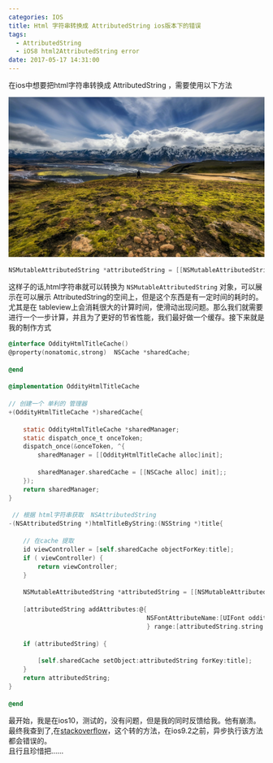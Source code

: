 ```yaml
---
categories: IOS
title: Html 字符串转换成 AttributedString ios版本下的错误
tags:
  - AttributedString
  - iOS8 html2AttributedString error
date: 2017-05-17 14:31:00
---
```


在ios中想要把html字符串转换成 AttributedString ，需要使用以下方法

![](/publicFiles/images/stock-photo/stock-photo-212192603.jpg "请勇敢地向黑夜里走去<br/><br/>虽然你没有什么成功的机会，虽然你刚上路便可能横死<br/><br/>但我依然祝福你，并诅咒你。——猫腻")

<!-- more -->

````objectivec
NSMutableAttributedString *attributedString = [[NSMutableAttributedString alloc] initWithData:[title dataUsingEncoding:NSUnicodeStringEncoding]  options:@{ NSDocumentTypeDocumentAttribute: NSHTMLTextDocumentType } documentAttributes:nil error:nil];
````

这样子的话,html字符串就可以转换为 `NSMutableAttributedString` 对象，可以展示在可以展示 AttributedString的空间上，但是这个东西是有一定时间的耗时的。      
尤其是在 tableview上会消耗很大的计算时间，使滑动出现问题。那么我们就需要进行一个一步计算，并且为了更好的节省性能，我们最好做一个缓存。接下来就是我的制作方式

````objectivec
@interface OddityHtmlTitleCache()
@property(nonatomic,strong)  NSCache *sharedCache;

@end

@implementation OddityHtmlTitleCache

// 创建一个 单利的 管理器
+(OddityHtmlTitleCache *)sharedCache{

    static OddityHtmlTitleCache *sharedManager;
    static dispatch_once_t onceToken;
    dispatch_once(&onceToken, ^{
        sharedManager = [[OddityHtmlTitleCache alloc]init];

        sharedManager.sharedCache = [[NSCache alloc] init];;
    });
    return sharedManager;
}

 // 根据 html字符串获取  NSAttributedString
-(NSAttributedString *)htmlTitleByString:(NSString *)title{

    // 在cache 提取
    id viewController = [self.sharedCache objectForKey:title];
    if ( viewController) {
        return viewController;
    }

    NSMutableAttributedString *attributedString = [[NSMutableAttributedString alloc] initWithData:[title dataUsingEncoding:NSUnicodeStringEncoding]  options:@{ NSDocumentTypeDocumentAttribute: NSHTMLTextDocumentType } documentAttributes:nil error:nil];

    [attributedString addAttributes:@{
                                      NSFontAttributeName:[UIFont oddity_font3],
                                      } range:[attributedString.string fullRange]];

    if (attributedString) {

        [self.sharedCache setObject:attributedString forKey:title];
    }
    return attributedString;
}

@end

````

最开始，我是在ios10，测试的，没有问题，但是我的同时反馈给我。他有崩溃。        
最终我查到了,在[stackoverflow](http://stackoverflow.com/questions/28915954/nsattributedstring-initwithdata-and-nshtmltextdocumenttype-crash-if-not-on-main)，这个转的方法，在ios9.2之前，异步执行该方法都会错误的。       
且行且珍惜把……
